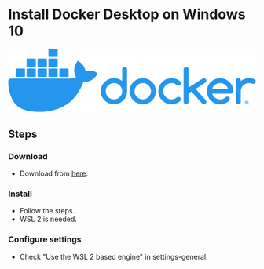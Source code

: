 Install Docker Desktop on Windows 10
====================================

![Docker Logo](./logo.png)

Steps
-----
### Download
- Download from [here](https://www.docker.com/products/docker-desktop).
### Install
- Follow the steps.
- WSL 2 is needed.
### Configure settings
- Check "Use the WSL 2 based engine" in settings-general.